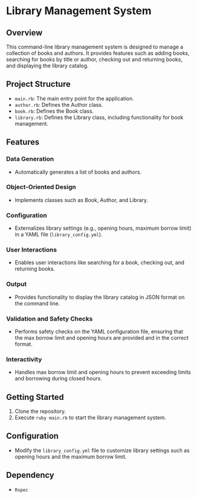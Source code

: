 # Library Management System

## Overview

This command-line library management system is designed to manage a collection of books and authors. It provides features such as adding books, searching for books by title or author, checking out and returning books, and displaying the library catalog.

## Project Structure

- `main.rb`: The main entry point for the application.
- `author.rb`: Defines the Author class.
- `book.rb`: Defines the Book class.
- `library.rb`: Defines the Library class, including functionality for book management.

## Features

### Data Generation

- Automatically generates a list of books and authors.

### Object-Oriented Design

- Implements classes such as Book, Author, and Library.

### Configuration

- Externalizes library settings (e.g., opening hours, maximum borrow limit) in a YAML file (`library_config.yml`).

### User Interactions

- Enables user interactions like searching for a book, checking out, and returning books.

### Output

- Provides functionality to display the library catalog in JSON format on the command line.

### Validation and Safety Checks

- Performs safety checks on the YAML configuration file, ensuring that the max borrow limit and opening hours are provided and in the correct format.

### Interactivity

- Handles max borrow limit and opening hours to prevent exceeding limits and borrowing during closed hours.

## Getting Started

1. Clone the repository.
2. Execute `ruby main.rb` to start the library management system.

## Configuration

- Modify the `library_config.yml` file to customize library settings such as opening hours and the maximum borrow limit.

## Dependency
- `Rspec`

